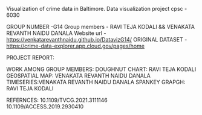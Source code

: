 Visualization of crime data in Baltimore.
Data visualization project cpsc - 6030

GROUP NUMBER -G14
Group members - RAVI TEJA KODALI && VENAKATA REVANTH NAIDU DANALA
Website url - https://venkatarevanthnaidu.github.io/DatavizG14/
ORIGINAL DATASET - https://crime-data-explorer.app.cloud.gov/pages/home


PROJECT REPORT:


WORK AMONG GROUP MEMBERS: 
DOUGHNUT CHART: RAVI TEJA KODALI
GEOSPATIAL MAP: VENAKATA REVANTH NAIDU DANALA
TIMESERIES:VENAKATA REVANTH NAIDU DANALA
SPANKEY GRAPGH: RAVI TEJA KODALI

REFERNCES: 10.1109/TVCG.2021.3111146             
           10.1109/ACCESS.2019.2930410
